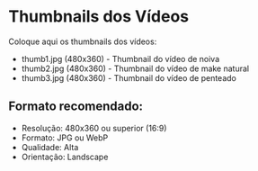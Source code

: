 # Thumbnails dos Vídeos

Coloque aqui os thumbnails dos vídeos:

- thumb1.jpg (480x360) - Thumbnail do vídeo de noiva
- thumb2.jpg (480x360) - Thumbnail do vídeo de make natural
- thumb3.jpg (480x360) - Thumbnail do vídeo de penteado

## Formato recomendado:

- Resolução: 480x360 ou superior (16:9)
- Formato: JPG ou WebP
- Qualidade: Alta
- Orientação: Landscape
